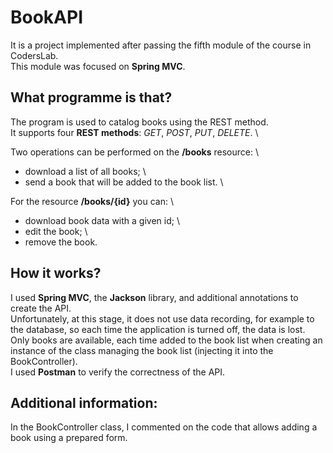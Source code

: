 # BookAPI
It is a project implemented after passing the fifth module of the course in CodersLab. \
This module was focused on __Spring MVC__.
## What programme is that?
The program is used to catalog books using the REST method. \
It supports four __REST methods__: _GET_, _POST_, _PUT_, _DELETE_. \

Two operations can be performed on the __/books__ resource: \
- download a list of all books; \
- send a book that will be added to the book list. \

For the resource __/books/{id}__ you can: \
- download book data with a given id; \
- edit the book; \
- remove the book.
## How it works? 
I used __Spring MVC__, the __Jackson__ library, and additional annotations to create the API. \
Unfortunately, at this stage, it does not use data recording, for example to the database, so each time the application is turned off, the data is lost. \
Only books are available, each time added to the book list when creating an instance of the class managing the book list (injecting it into the BookController). \
I used __Postman__ to verify the correctness of the API.
## Additional information:
In the BookController class, I commented on the code that allows adding a book using a prepared form.
